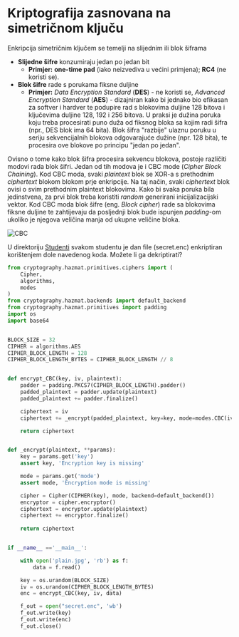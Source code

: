 # Kriptografija zasnovana na simetričnom ključu 

Enkripcija simetričnim ključem se temelji na slijednim ili blok šiframa
* **Slijedne šifre** konzumiraju jedan po jedan bit
  * **Primjer:** **one-time pad** (iako neizvediva u većini primjena); **RC4** (ne koristi se).
* **Blok šifre** rade s porukama fiksne duljine
  * **Primjer:** *Data Encryption Standard* (**DES**) - ne koristi se, *Advanced Encryption Standard* (**AES**) - dizajniran kako bi jednako bio efikasan za softver i hardver te podupire rad s blokovima duljine 128 bitova i ključevima duljine 128, 192 i 256 bitova. U praksi je dužina poruka koju treba procesirati puno duža od fiksnog bloka sa kojim radi šifra (npr., DES blok ima 64 bita). Blok šifra "razbije" ulaznu poruku u seriju sekvencijalnih blokova odgovarajuće dužine (npr. 128 bita), te procesira ove blokove po principu "jedan po jedan".

Ovisno o tome kako blok šifra procesira sekvencu blokova, postoje različiti modovi rada blok šifri. Jedan od tih modova je i CBC mode (*Cipher Block Chaining*). Kod CBC moda, svaki *plaintext* blok se XOR-a s prethodnim *ciphertext* blokom blokom prje enkripcije. Na taj način, svaki *ciphertext* blok ovisi o svim prethodnim plaintext blokovima. Kako bi svaka poruka bila jedinstvena, za prvi blok treba koristiti *random* generirani inicijalizacijski vektor. Kod CBC moda blok šifre (eng. *Block cipher*) rade sa blokovima fiksne duljine te zahtijevaju da posljednji blok bude ispunjen *padding*-om ukoliko je njegova veličina manja od ukupne veličine bloka.

![CBC](https://user-images.githubusercontent.com/8695815/32179472-c9921c10-bd8f-11e7-85c8-1666f653835a.png)

U direktoriju [Studenti](Studenti) svakom studentu je dan file (secret.enc) enkriptiran korištenjem dole navedenog koda. Možete li ga dekriptirati?

```python
from cryptography.hazmat.primitives.ciphers import (
    Cipher,
    algorithms,
    modes
)
from cryptography.hazmat.backends import default_backend
from cryptography.hazmat.primitives import padding
import os
import base64


BLOCK_SIZE = 32
CIPHER = algorithms.AES
CIPHER_BLOCK_LENGTH = 128
CIPHER_BLOCK_LENGTH_BYTES = CIPHER_BLOCK_LENGTH // 8


def encrypt_CBC(key, iv, plaintext):
	padder = padding.PKCS7(CIPHER_BLOCK_LENGTH).padder()
	padded_plaintext = padder.update(plaintext)
	padded_plaintext += padder.finalize()

	ciphertext = iv
	ciphertext += _encrypt(padded_plaintext, key=key, mode=modes.CBC(iv))

	return ciphertext


def _encrypt(plaintext, **params):
	key = params.get('key')
	assert key, 'Encryption key is missing'

	mode = params.get('mode')
	assert mode, 'Encryption mode is missing'

	cipher = Cipher(CIPHER(key), mode, backend=default_backend())
	encryptor = cipher.encryptor()
	ciphertext = encryptor.update(plaintext)
	ciphertext += encryptor.finalize()
	
	return ciphertext


if __name__ =='__main__':

	with open('plain.jpg', 'rb') as f:
		data = f.read()

	key = os.urandom(BLOCK_SIZE)
	iv = os.urandom(CIPHER_BLOCK_LENGTH_BYTES)
	enc = encrypt_CBC(key, iv, data)

	f_out = open("secret.enc", 'wb')
	f_out.write(key)
	f_out.write(enc)
	f_out.close()
```

